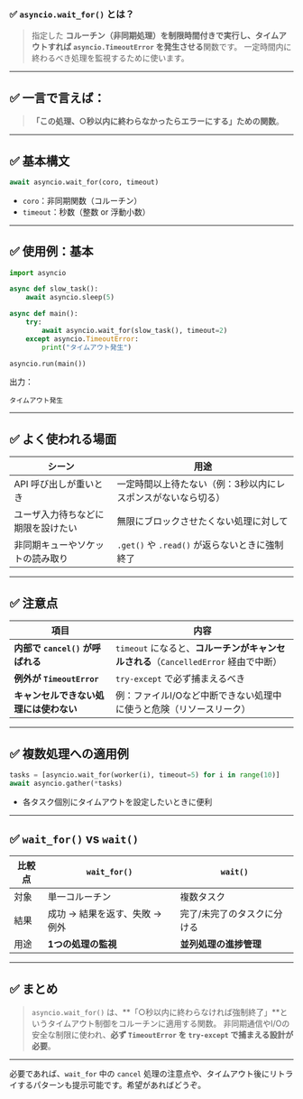 ### ✅ `asyncio.wait_for()` とは？

> 指定した **コルーチン（非同期処理）を制限時間付きで実行し、タイムアウトすれば `asyncio.TimeoutError` を発生させる**関数です。
> 一定時間内に終わるべき処理を監視するために使います。

---

## ✅ 一言で言えば：

> **「この処理、○秒以内に終わらなかったらエラーにする」ための関数**。

---

## ✅ 基本構文

```python
await asyncio.wait_for(coro, timeout)
```

* `coro`：非同期関数（コルーチン）
* `timeout`：秒数（整数 or 浮動小数）

---

## ✅ 使用例：基本

```python
import asyncio

async def slow_task():
    await asyncio.sleep(5)

async def main():
    try:
        await asyncio.wait_for(slow_task(), timeout=2)
    except asyncio.TimeoutError:
        print("タイムアウト発生")

asyncio.run(main())
```

出力：

```
タイムアウト発生
```

---

## ✅ よく使われる場面

| シーン               | 用途                                |
| ----------------- | --------------------------------- |
| API 呼び出しが重いとき     | 一定時間以上待たない（例：3秒以内にレスポンスがないなら切る）   |
| ユーザ入力待ちなどに期限を設けたい | 無限にブロックさせたくない処理に対して               |
| 非同期キューやソケットの読み取り  | `.get()` や `.read()` が返らないときに強制終了 |

---

## ✅ 注意点

| 項目                       | 内容                                                        |
| ------------------------ | --------------------------------------------------------- |
| **内部で `cancel()` が呼ばれる** | `timeout` になると、**コルーチンがキャンセルされる**（`CancelledError` 経由で中断） |
| **例外が `TimeoutError`**   | `try-except` で必ず捕まえるべき                                    |
| **キャンセルできない処理には使わない**    | 例：ファイルI/Oなど中断できない処理中に使うと危険（リソースリーク）                       |

---

## ✅ 複数処理への適用例

```python
tasks = [asyncio.wait_for(worker(i), timeout=5) for i in range(10)]
await asyncio.gather(*tasks)
```

* 各タスク個別にタイムアウトを設定したいときに便利

---

## ✅ `wait_for()` vs `wait()`

| 比較点 | `wait_for()`       | `wait()`       |
| --- | ------------------ | -------------- |
| 対象  | 単一コルーチン            | 複数タスク          |
| 結果  | 成功 → 結果を返す、失敗 → 例外 | 完了/未完了のタスクに分ける |
| 用途  | **1つの処理の監視**       | **並列処理の進捗管理**  |

---

## ✅ まとめ

> `asyncio.wait_for()` は、\*\*「○秒以内に終わらなければ強制終了」\*\*というタイムアウト制御をコルーチンに適用する関数。
> 非同期通信やI/Oの安全な制限に使われ、**必ず `TimeoutError` を `try-except` で捕まえる設計が必要**。

---

必要であれば、`wait_for` 中の `cancel` 処理の注意点や、タイムアウト後にリトライするパターンも提示可能です。希望があればどうぞ。
